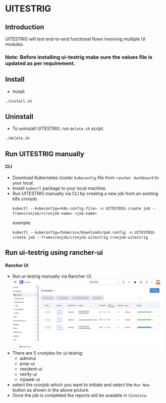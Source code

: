 # UITESTRIG

## Introduction
UITESTRIG will test end-to-end functional flows involving multiple UI modules.

### Note: Before installing ui-testrig make sure the values file is updated as per requirement.

## Install
* Install
```sh
./install.sh
```

## Uninstall
* To uninstall UITESTRIG, run `delete.sh` script.
```sh
./delete.sh 
```

## Run UITESTRIG manually

#### CLI
* Download Kubernetes cluster `kubeconfig` file from `rancher dashboard` to your local.
* Install `kubectl` package to your local machine.
* Run UITESTRIG manually via CLI by creating a new job from an existing k8s cronjob.
  ```
  kubectl --kubeconfig=<k8s-config-file> -n UITESTRIG create job --from=cronjob/<cronjob-name> <job-name>
  ```
  example:
  ```
  kubectl --kubeconfig=/home/xxx/Downloads/qa4.config -n UITESTRIG create job --from=cronjob/cronjob-uitestrig cronjob-uitestrig
  ```

## Run ui-testrig using rancher-ui

#### Rancher UI
* Run ui-testrig manually via Rancher UI.
  ![ui-testrig.png](../../docs/_images/ui-testrig.png)
* There are 5 cronjobs for ui-testrig:
   - adminui
   - pmp-ui
   - resident-ui
   - verify-ui
   - injiweb-ui
* select the cronjob which you want to initiate and select the `Run Now` button as shown in the above picture.
* Once the job is completed the reports will be avaiable in `S3/minio`.
